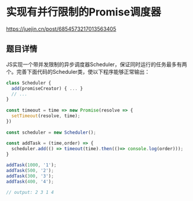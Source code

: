# 实现有并行限制的Promise调度器

<https://juejin.cn/post/6854573217013563405>

## 题目详情

JS实现一个带并发限制的异步调度器Scheduler，保证同时运行的任务最多有两个。完善下面代码的Scheduler类，使以下程序能够正常输出：

``` javascript
class Scheduler {
  add(promiseCreator) { ... }
  // ...
}
   
const timeout = time => new Promise(resolve => {
  setTimeout(resolve, time);
})
  
const scheduler = new Scheduler();
  
const addTask = (time,order) => {
  scheduler.add(() => timeout(time).then(()=> console.log(order)));
}

addTask(1000, '1');
addTask(500, '2');
addTask(300, '3');
addTask(400, '4');

// output: 2 3 1 4

```